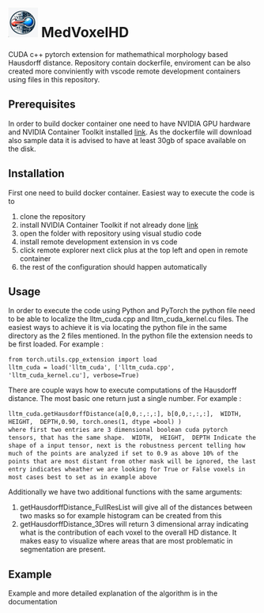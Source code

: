 <h1> <img src="logo_hausdorff.jpeg" alt="MedVoxelHD" width="60"> MedVoxelHD </h1>

CUDA c++ pytorch extension for mathemathical morphology based Hausdorff distance. Repository contain dockerfile, enviroment can be also created more conviniently with vscode remote development containers using files in this repository.

## Prerequisites
In order to build docker container one need to have NVIDIA GPU hardware and NVIDIA Container Toolkit installed [link](https://docs.nvidia.com/datacenter/cloud-native/container-toolkit/latest/install-guide.html). As the dockerfile will download also sample data it is advised to have at least 30gb of space available on the disk.

## Installation
First one need to build docker container. Easiest way to execute the code is to 
1) clone the repository
2) install NVIDIA Container Toolkit if not already done [link](https://docs.nvidia.com/datacenter/cloud-native/container-toolkit/latest/install-guide.html)
3) open the folder with repository using visual studio code
4) install remote development extension in vs code
5) click remote explorer next click plus at the top left and open in remote container
6) the rest of the configuration should happen automatically
 
## Usage

In order to execute the code using Python and PyTorch the python file need to be able to localize the lltm_cuda.cpp and lltm_cuda_kernel.cu files. The easiest ways to achieve it is via locating the python file in the same directory as the 2 files mentioned.
In the python file the extension needs to be first loaded. For example :
```
from torch.utils.cpp_extension import load
lltm_cuda = load('lltm_cuda', ['lltm_cuda.cpp', 'lltm_cuda_kernel.cu'], verbose=True)
```
There are couple ways how to execute computations of the Hausdorff distance. The most basic one return just a single number. For example :
```
lltm_cuda.getHausdorffDistance(a[0,0,:,:,:], b[0,0,:,:,:],  WIDTH,  HEIGHT,  DEPTH,0.90, torch.ones(1, dtype =bool) )
where first two entries are 3 dimensional boolean cuda pytorch tensors, that has the same shape.  WIDTH,  HEIGHT,  DEPTH Indicate the shape of a input tensor, next is the robustness percent telling how much of the points are analyzed if set to 0.9 as above 10% of the points that are most distant from other mask will be ignored, the last entry indicates wheather we are looking for True or False voxels in most cases best to set as in example above
```
Additionally we have two additional functions with the same arguments:
1) getHausdorffDistance_FullResList will give all of the distances between two masks so for example histogram can be created from this
2) getHausdorffDistance_3Dres will return 3 dimensional array indicating what is the contribution of each voxel to the overall HD distance. It makes easy to visualize where areas that are most problematic in segmentation are present.

## Example
Example and more detailed explanation of the algorithm is in the documentation
